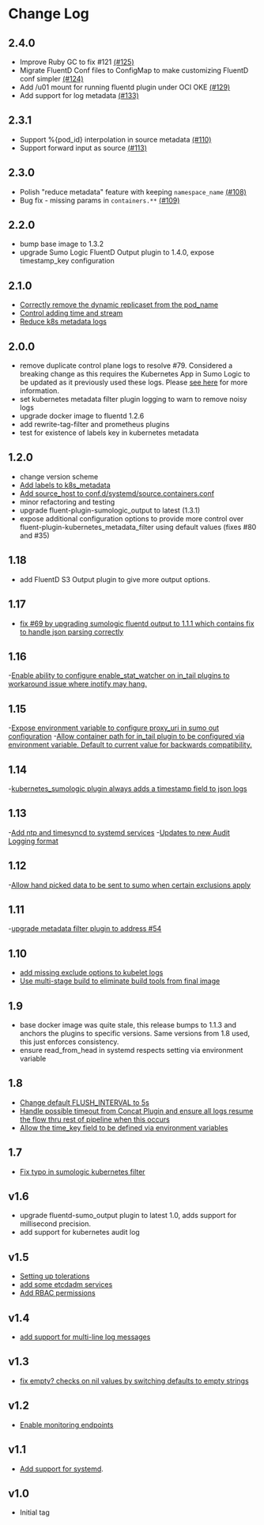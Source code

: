 # Change Log

## 2.4.0
- Improve Ruby GC to fix #121 [(#125)](https://github.com/SumoLogic/fluentd-kubernetes-sumologic/pull/125)
- Migrate FluentD Conf files to ConfigMap to make customizing FluentD conf simpler [(#124)](https://github.com/SumoLogic/fluentd-kubernetes-sumologic/pull/124)
- Add /u01 mount for running fluentd plugin under OCI OKE [(#129)](https://github.com/SumoLogic/fluentd-kubernetes-sumologic/pull/129)
- Add support for log metadata [(#133)](https://github.com/SumoLogic/fluentd-kubernetes-sumologic/pull/133)

## 2.3.1
- Support %{pod_id} interpolation in source metadata [(#110)](https://github.com/SumoLogic/fluentd-kubernetes-sumologic/pull/110)
- Support forward input as source [(#113)](https://github.com/SumoLogic/fluentd-kubernetes-sumologic/pull/113)


## 2.3.0
- Polish "reduce metadata" feature with keeping `namespace_name` [(#108)](https://github.com/SumoLogic/fluentd-kubernetes-sumologic/pull/108)
- Bug fix - missing params in `containers.**` [(#109)](https://github.com/SumoLogic/fluentd-kubernetes-sumologic/pull/109)

## 2.2.0
- bump base image to 1.3.2
- upgrade Sumo Logic FluentD Output plugin to 1.4.0, expose timestamp_key configuration

## 2.1.0
- [Correctly remove the dynamic replicaset from the pod_name](https://github.com/SumoLogic/fluentd-kubernetes-sumologic/pull/100)
- [Control adding time and stream](https://github.com/SumoLogic/fluentd-kubernetes-sumologic/pull/96)
- [Reduce k8s metadata logs](https://github.com/SumoLogic/fluentd-kubernetes-sumologic/pull/92)

## 2.0.0
- remove duplicate control plane logs to resolve #79.  Considered a breaking change as this requires the Kubernetes App in Sumo Logic to be updated as it previously used these logs. Please [see here](README.md#upgrading-to-v200) for more information.
- set kubernetes metadata filter plugin logging to warn to remove noisy logs
- upgrade docker image to fluentd 1.2.6
- add rewrite-tag-filter and prometheus plugins
- test for existence of labels key in kubernetes metadata 

## 1.2.0
- change version scheme
- [Add labels to k8s_metadata](https://github.com/SumoLogic/fluentd-kubernetes-sumologic/pull/83)
- [Add source_host to conf.d/systemd/source.containers.conf](https://github.com/SumoLogic/fluentd-kubernetes-sumologic/pull/84)
- minor refactoring and testing
- upgrade fluent-plugin-sumologic_output to latest (1.3.1)
- expose additional configuration options to provide more control over fluent-plugin-kubernetes_metadata_filter using default values (fixes #80 and #35)

## 1.18
- add FluentD S3 Output plugin to give more output options.   

## 1.17
- [fix #69 by upgrading sumologic fluentd output to 1.1.1 which contains fix to handle json parsing correctly](https://github.com/SumoLogic/fluentd-kubernetes-sumologic/commit/498bd09fc2f353f0986ef3a9c583e4fb8ce7b401)

## 1.16
-[Enable ability to configure enable_stat_watcher on in_tail plugins to workaround issue where inotify may hang.](https://github.com/SumoLogic/fluentd-kubernetes-sumologic/commit/b963866aea0587d079913f87ca1a60b4d8afb982)

## 1.15
-[Expose environment variable to configure proxy_uri in sumo out configuration](https://github.com/SumoLogic/fluentd-kubernetes-sumologic/issues/65)
-[Allow container path for in_tail plugin to be configured via environment variable.  Default to current value for backwards compatibility.](https://github.com/SumoLogic/fluentd-kubernetes-sumologic/issues/64)

## 1.14
-[kubernetes_sumologic plugin always adds a timestamp field to json logs](https://github.com/SumoLogic/fluentd-kubernetes-sumologic/issues/61)

## 1.13
-[Add ntp and timesyncd to systemd services](https://github.com/SumoLogic/fluentd-kubernetes-sumologic/pull/59#pullrequestreview-115374648)
-[Updates to new Audit Logging format](https://github.com/SumoLogic/fluentd-kubernetes-sumologic/commit/90cc454927055cd337a91942b285e6b57264e8c5)

## 1.12
-[Allow hand picked data to be sent to sumo when certain exclusions apply](https://github.com/SumoLogic/fluentd-kubernetes-sumologic/pull/58)

## 1.11
-[upgrade metadata filter plugin to address #54](https://github.com/SumoLogic/fluentd-kubernetes-sumologic/commit/eb7a69ce5b36a9d8150bd0a0b62f98fb18d35367)

## 1.10
- [add missing exclude options to kubelet logs](https://github.com/SumoLogic/fluentd-kubernetes-sumologic/commit/ced3304f1e64173554a8dee6367c785945f3ce99)
- [Use multi-stage build to eliminate build tools from final image](https://github.com/SumoLogic/fluentd-kubernetes-sumologic/pull/57)

## 1.9
- base docker image was quite stale, this release bumps to 1.1.3 and anchors the plugins to specific versions.  Same versions from 1.8 used, this just enforces consistency.
- ensure read_from_head in systemd respects setting via environment variable 

## 1.8
- [Change default FLUSH_INTERVAL to 5s](https://github.com/SumoLogic/fluentd-kubernetes-sumologic/commit/7b100306d6c84335ee0d4ec6724a3218e8028893)
- [Handle possible timeout from Concat Plugin and ensure all logs resume the flow thru rest of pipeline when this occurs](https://github.com/SumoLogic/fluentd-kubernetes-sumologic/commit/7b100306d6c84335ee0d4ec6724a3218e8028893)
- [Allow the time_key field to be defined via environment variables](https://github.com/SumoLogic/fluentd-kubernetes-sumologic/pull/53)

## 1.7
- [Fix typo in sumologic kubernetes filter](https://github.com/SumoLogic/fluentd-kubernetes-sumologic/pull/51)

## v1.6
 - upgrade fluentd-sumo_output plugin to latest 1.0, adds support for millisecond precision.
 - add support for kubernetes audit log

## v1.5

- [Setting up tolerations](https://github.com/SumoLogic/fluentd-kubernetes-sumologic/pull/43)
- [add some etcdadm services](https://github.com/SumoLogic/fluentd-kubernetes-sumologic/pull/41)
- [Add RBAC permissions ](https://github.com/SumoLogic/fluentd-kubernetes-sumologic/pull/40)

## v1.4

- [add support for multi-line log messages ](https://github.com/SumoLogic/fluentd-kubernetes-sumologic/pull/33)

## v1.3

- [fix empty? checks on nil values by switching defaults to empty strings](https://github.com/SumoLogic/fluentd-kubernetes-sumologic/pull/32)

## v1.2

- [Enable monitoring endpoints](https://github.com/SumoLogic/fluentd-kubernetes-sumologic/pull/28)

## v1.1

- [Add support for systemd](https://github.com/SumoLogic/fluentd-kubernetes-sumologic/pull/21).

## v1.0

- Initial tag

